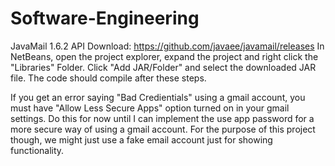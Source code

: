 # Software-Engineering
JavaMail 1.6.2 API Download: https://github.com/javaee/javamail/releases
In NetBeans, open the project explorer, expand the project and right click the "Libraries" Folder. Click "Add JAR/Folder" and select the downloaded JAR file. The code should compile after these steps.

If you get an error saying "Bad Credientials" using a gmail account, you must have "Allow Less Secure Apps" option turned on in your gmail settings. Do this for now until I can implement the use app password for a more secure way of using a gmail account. For the purpose of this project though, we might just use a fake email account just for showing functionality. 
